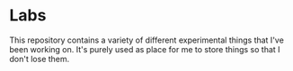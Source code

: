 # Labs

This repository contains a variety of different experimental things that I've been working on. It's purely used as place for me to store things so that I don't lose them.
